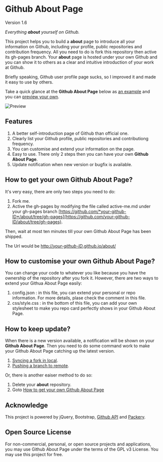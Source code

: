 Github About Page
================

Version 1.6

_Everything **about** yourself on Github._

This project helps you to build a **about** page to introduce all your information on Github, including your profile, public repositories and contribution frequency. All you need to do is fork this repository then active its gh-pages branch. Your **about** page is hosted under your own Github and you can show it to others as a clear and intuitive introduction of your work at Github.

Briefly speaking, Github user profile page sucks, so I improved it and made it easy to use by others.

Take a quick glance at the **Github About Page** below as [an example](http://andrelion.github.io/about/) and you can [preview your own](http://andrelion.github.io/about/preview/).

![Preview](http://andrelion.github.io/about/assets/preview.png?v "Preview")




Features
-----------------
1. A better self-introduction page of Github than official one.
2. Clearly list your Github profile, public repositories and contributiong frequency.
3. You can customise and extend your information on the page. 
4. Easy to use. There only 2 steps then you can have your own **Github About Page**.
5. Update notification when new version or bugfix is available.


How to get your own Github About Page?
-----------------
It's very easy, there are only two steps you need to do:

1. Fork me.
2. Active the gh-pages by modifying the file called active-me.md under your gh-pages branch [https://github.com/*your-github-ID*/about/tree/gh-pages](https://github.com/your-github-ID/about/tree/gh-pages).

Then, wait at most ten minutes till your own Github About Page has been shipped. 

The Url would be [http://*your-github-ID*.github.io/about/](http://your-github-ID.github.io/about/)


How to customise your own Github About Page?
-----------------
You can change your code to whatever you like because you have the ownership of the repository after you fork it. However, there are two ways to extend your Githua About Page easily:

1. config.json : in this file, you can extend your personal or repo information. For more details, plase check the comment in this file.
2. css/style.css : in the bottom of this file, you can add your own stylesheet to make you repo card perfectly shows in your Github About Page.


How to keep update?
-----------------
When there is a new version available, a notification will be shown on your **Github About Page**. Then you need to do some command work to make your Github About Page catching up the latest version.

1. [Syncing a fork in local](https://help.github.com/articles/syncing-a-fork).
2. [Pushing a branch to remote](https://help.github.com/articles/pushing-to-a-remote#pushing-a-branch).

Or, there is another eaiser method to do so:
1. Delete your **about** repository.
2. Goto [How to get your own Github About Page](https://github.com/AndreLion/about#how-to-get-your-own-github-about-page)


Acknowledge
----------------
This project is powered by jQuery, Bootstrap, [Github API](http://developer.github.com/) and [Packery](http://packery.metafizzy.co/).

Open Source License
----------------
For non-commercial, personal, or open source projects and applications, you may use Github About Page under the terms of the GPL v3 License. You may use this project for free.

